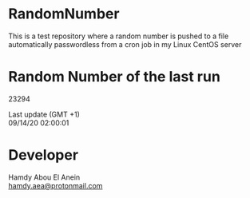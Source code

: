 # RandomNumber    
This is a test repository where a random number is pushed to a file automatically passwordless from a cron job in my Linux CentOS server    
# Random Number of the last run   
23294
      
Last update (GMT +1)    
09/14/20 02:00:01
# Developer    
Hamdy Abou El Anein   
hamdy.aea@protonmail.com
